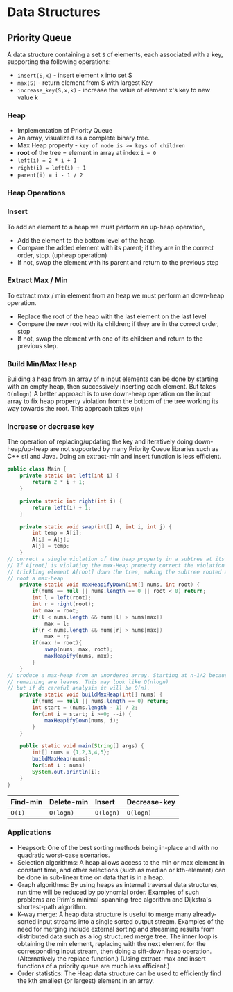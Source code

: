 # Data Structures

## Priority Queue

A data structure containing a set `S` of elements, each associated with a key, supporting the following operations:

* `insert(S,x)` - insert element x into set S
* `max(S)` - return element from S with largest Key
* `increase_key(S,x,k)` - increase the value of element x's key to new value k

### Heap

* Implementation of Priority Queue
* An array, visualized as a complete binary tree. 
* Max Heap property - `key of node is >= keys of children`
* **root** of the tree = element in array at index `i = 0`
* `left(i) = 2 * i + 1`
* `right(i) = left(i) + 1`
* `parent(i) = i - 1 / 2`

### Heap Operations

### Insert

To add an element to a heap we must perform an up-heap operation,

* Add the element to the bottom level of the heap.
* Compare the added element with its parent; if they are in the correct order, stop. \(upheap operation\)
* If not, swap the element with its parent and return to the previous step

### Extract Max / Min

To extract max / min element from an heap we must perform an down-heap operation.

* Replace the root of the heap with the last element on the last level
* Compare the new root with its children; if they are in the correct order, stop
* If not, swap the element with one of its children and return to the previous step.

### Build Min/Max Heap

Building a heap from an array of n input elements can be done by starting with an empty heap, then successively inserting each element. But takes `O(nlogn)` A better approach is to use down-heap operation on the input array to fix heap property violation from the bottom of the tree working its way towards the root. This approach takes `O(n)`

### Increase or decrease key

The operation of replacing/updating the key and iteratively doing down-heap/up-heap are not supported by many Priority Queue libraries such as C++ stl and Java. Doing an extract-min and insert function is less efficient.

```java
public class Main {
    private static int left(int i) {
        return 2 * i + 1;
    }

    private static int right(int i) {
        return left(i) + 1;
    }

    private static void swap(int[] A, int i, int j) {
        int temp = A[i];
        A[i] = A[j];
        A[j] = temp;
    }
// correct a single violation of the heap property in a subtree at its root.
// If A[root] is violating the max-Heap property correct the violation by 
// trickling element A[root] down the tree, making the subtree rooted at index 
// root a max-heap
    private static void maxHeapifyDown(int[] nums, int root) {
        if(nums == null || nums.length == 0 || root < 0) return;
        int l = left(root);
        int r = right(root);
        int max = root;
        if(l < nums.length && nums[l] > nums[max]) 
            max = l;
        if(r < nums.length && nums[r] > nums[max])
            max = r;
        if(max != root){
            swap(nums, max, root);
            maxHeapify(nums, max);
        }
    }
// produce a max-heap from an unordered array. Starting at n-1/2 because the 
// remaining are leaves. This may look like O(nlogn) 
// but if do careful analysis it will be O(n). 
    private static void buildMaxHeap(int[] nums) {
        if(nums == null || nums.length == 0) return;
        int start = (nums.length - 1) / 2;
        for(int i = start; i >=0; --i) {
            maxHeapifyDown(nums, i);
        }
    }

    public static void main(String[] args) {
        int[] nums = {1,2,3,4,5};
        buildMaxHeap(nums);
        for(int i : nums)
        System.out.println(i);
    }
}
```

| **Find-min** | **Delete-min** | **Insert** | **Decrease-key** |
| :--- | :--- | :--- | :--- |
| `O(1)` | `O(logn)` | `O(logn)` | `O(logn)` |

### Applications

* Heapsort: One of the best sorting methods being in-place and with no quadratic worst-case scenarios.
* Selection algorithms: A heap allows access to the min or max element in constant time, and other selections \(such as median or kth-element\) can be done in sub-linear time on data that is in a heap.
* Graph algorithms: By using heaps as internal traversal data structures, run time will be reduced by polynomial order. Examples of such problems are Prim's minimal-spanning-tree algorithm and Dijkstra's shortest-path algorithm.
* K-way merge: A heap data structure is useful to merge many already-sorted input streams into a single sorted output stream. Examples of the need for merging include external sorting and streaming results from distributed data such as a log structured merge tree. The inner loop is obtaining the min element, replacing with the next element for the corresponding input stream, then doing a sift-down heap operation. \(Alternatively the replace function.\) \(Using extract-max and insert functions of a priority queue are much less efficient.\)
* Order statistics: The Heap data structure can be used to efficiently find the kth smallest \(or largest\) element in an array.

